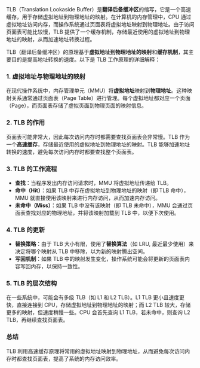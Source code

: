 TLB（Translation Lookaside Buffer）是**翻译后备缓冲区**的缩写，它是一个高速缓存，用于存储虚拟地址到物理地址的映射。在计算机的内存管理中，CPU 通过虚拟地址访问内存，而操作系统通过页面表将虚拟地址映射到物理地址。由于访问页面表可能比较慢，TLB 提供了一个缓存机制，存储最近使用的虚拟地址到物理地址的映射，从而加速地址转换过程。

TLB（翻译后备缓冲区）的原理基于**虚拟地址到物理地址的映射**和**缓存机制**，其主要目的是提高地址转换的速度。以下是 TLB 工作原理的详细解释：

### 1. **虚拟地址与物理地址的映射**

在现代操作系统中，内存管理单元（MMU）将**虚拟地址**映射到**物理地址**。这种映射关系通常通过页面表（Page Table）进行管理。每个虚拟地址都对应一个页面（Page），而页面表存储了虚拟页面到物理页面的映射信息。

### 2. **TLB 的作用**

页面表可能非常大，因此每次访问内存时都需要查找页面表会非常慢。TLB 作为一个**高速缓存**，存储最近使用的虚拟地址到物理地址的映射。TLB 能够加速地址转换的速度，避免每次访问内存时都要查找整个页面表。

### 3. **TLB 的工作流程**

- **查找**：当程序发出内存访问请求时，MMU 将虚拟地址传递给 TLB。
- **命中（Hit）**：如果 TLB 中存在虚拟地址到物理地址的映射（即 TLB 命中），MMU 就直接使用该映射来进行内存访问，从而加速内存访问。
- **未命中（Miss）**：如果 TLB 中没有该映射（即 TLB 未命中），MMU 会通过页面表查找对应的物理地址，并将该映射加载到 TLB 中，以便下次使用。

### 4. **TLB 的更新**

- **替换策略**：由于 TLB 大小有限，使用了**替换算法**（如 LRU, 最近最少使用）来决定将哪个映射从 TLB 中移除，以为新的映射腾出空间。
- **写回机制**：如果 TLB 中的映射发生变化，操作系统可能会将更新的页面表内容写回内存，以保持一致性。

### 5. **TLB 的层次结构**

在一些系统中，可能会有多级 TLB（如 L1 和 L2 TLB）。L1 TLB 更小且速度更快，直接连接到 CPU，存储虚拟地址到物理地址的映射；而 L2 TLB 较大，存储更多的映射，但速度稍慢一些。CPU 会首先查询 L1 TLB，若未命中，则查询 L2 TLB，再继续查找页面表。

### 总结

TLB 利用高速缓存原理将常用的虚拟地址映射到物理地址，从而避免每次访问内存时都查找页面表，提高了系统的内存访问效率。